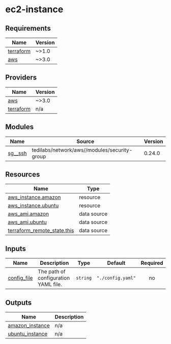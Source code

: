 # ec2-instance

<!-- BEGINNING OF PRE-COMMIT-TERRAFORM DOCS HOOK -->
## Requirements

| Name | Version |
|------|---------|
| <a name="requirement_terraform"></a> [terraform](#requirement\_terraform) | ~>1.0 |
| <a name="requirement_aws"></a> [aws](#requirement\_aws) | ~>3.0 |

## Providers

| Name | Version |
|------|---------|
| <a name="provider_aws"></a> [aws](#provider\_aws) | ~>3.0 |
| <a name="provider_terraform"></a> [terraform](#provider\_terraform) | n/a |

## Modules

| Name | Source | Version |
|------|--------|---------|
| <a name="module_sg__ssh"></a> [sg\_\_ssh](#module\_sg\_\_ssh) | tedilabs/network/aws//modules/security-group | 0.24.0 |

## Resources

| Name | Type |
|------|------|
| [aws_instance.amazon](https://registry.terraform.io/providers/hashicorp/aws/latest/docs/resources/instance) | resource |
| [aws_instance.ubuntu](https://registry.terraform.io/providers/hashicorp/aws/latest/docs/resources/instance) | resource |
| [aws_ami.amazon](https://registry.terraform.io/providers/hashicorp/aws/latest/docs/data-sources/ami) | data source |
| [aws_ami.ubuntu](https://registry.terraform.io/providers/hashicorp/aws/latest/docs/data-sources/ami) | data source |
| [terraform_remote_state.this](https://registry.terraform.io/providers/hashicorp/terraform/latest/docs/data-sources/remote_state) | data source |

## Inputs

| Name | Description | Type | Default | Required |
|------|-------------|------|---------|:--------:|
| <a name="input_config_file"></a> [config\_file](#input\_config\_file) | The path of configuration YAML file. | `string` | `"./config.yaml"` | no |

## Outputs

| Name | Description |
|------|-------------|
| <a name="output_amazon_instance"></a> [amazon\_instance](#output\_amazon\_instance) | n/a |
| <a name="output_ubuntu_instance"></a> [ubuntu\_instance](#output\_ubuntu\_instance) | n/a |
<!-- END OF PRE-COMMIT-TERRAFORM DOCS HOOK -->
